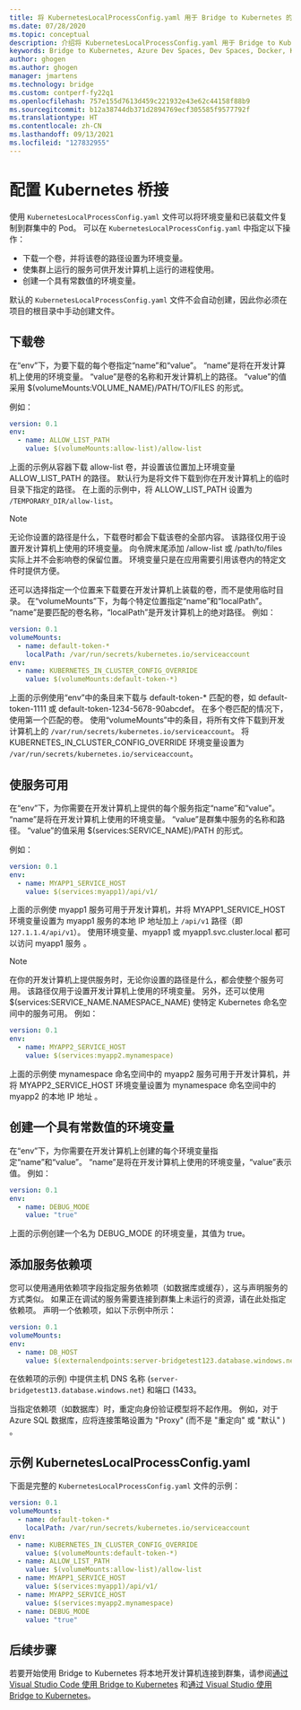 ```yaml
---
title: 将 KubernetesLocalProcessConfig.yaml 用于 Bridge to Kubernetes 的附加配置
ms.date: 07/28/2020
ms.topic: conceptual
description: 介绍将 KubernetesLocalProcessConfig.yaml 用于 Bridge to Kubernetes 的附加配置选项
keywords: Bridge to Kubernetes, Azure Dev Spaces, Dev Spaces, Docker, Kubernetes, Azure, 容器
author: ghogen
ms.author: ghogen
manager: jmartens
ms.technology: bridge
ms.custom: contperf-fy22q1
ms.openlocfilehash: 757e155d7613d459c221932e43e62c44158f88b9
ms.sourcegitcommit: b12a38744db371d2894769ecf305585f9577792f
ms.translationtype: HT
ms.contentlocale: zh-CN
ms.lasthandoff: 09/13/2021
ms.locfileid: "127832955"
---
```

# <a name="configure-bridge-to-kubernetes"></a>配置 Kubernetes 桥接

使用 `KubernetesLocalProcessConfig.yaml` 文件可以将环境变量和已装载文件复制到群集中的 Pod。 可以在 `KubernetesLocalProcessConfig.yaml` 中指定以下操作：

* 下载一个卷，并将该卷的路径设置为环境变量。
* 使集群上运行的服务可供开发计算机上运行的进程使用。
* 创建一个具有常数值的环境变量。

默认的 `KubernetesLocalProcessConfig.yaml` 文件不会自动创建，因此你必须在项目的根目录中手动创建文件。

## <a name="download-a-volume"></a>下载卷

在“env”下，为要下载的每个卷指定“name”和“value”。 “name”是将在开发计算机上使用的环境变量。 “value”是卷的名称和开发计算机上的路径。 “value”的值采用 $(volumeMounts:VOLUME_NAME)/PATH/TO/FILES 的形式。

例如：

```yaml
version: 0.1
env:
  - name: ALLOW_LIST_PATH
    value: $(volumeMounts:allow-list)/allow-list
```

上面的示例从容器下载 allow-list 卷，并设置该位置加上环境变量 ALLOW_LIST_PATH 的路径。 默认行为是将文件下载到你在开发计算机上的临时目录下指定的路径。 在上面的示例中，将 ALLOW_LIST_PATH 设置为 `/TEMPORARY_DIR/allow-list`。 

> [!NOTE]
> 无论你设置的路径是什么，下载卷时都会下载该卷的全部内容。 该路径仅用于设置开发计算机上使用的环境变量。 向令牌末尾添加 /allow-list 或 /path/to/files 实际上并不会影响卷的保留位置。 环境变量只是在应用需要引用该卷内的特定文件时提供方便。

还可以选择指定一个位置来下载要在开发计算机上装载的卷，而不是使用临时目录。 在“volumeMounts”下，为每个特定位置指定“name”和“localPath”。 “name”是要匹配的卷名称，“localPath”是开发计算机上的绝对路径。 例如：

```yaml
version: 0.1
volumeMounts:
  - name: default-token-*
    localPath: /var/run/secrets/kubernetes.io/serviceaccount
env:
  - name: KUBERNETES_IN_CLUSTER_CONFIG_OVERRIDE
    value: $(volumeMounts:default-token-*)
```

上面的示例使用“env”中的条目来下载与 default-token-\* 匹配的卷，如 default-token-1111  或 default-token-1234-5678-90abcdef。 在多个卷匹配的情况下，使用第一个匹配的卷。 使用“volumeMounts”中的条目，将所有文件下载到开发计算机上的 `/var/run/secrets/kubernetes.io/serviceaccount`。 将 KUBERNETES_IN_CLUSTER_CONFIG_OVERRIDE 环境变量设置为 `/var/run/secrets/kubernetes.io/serviceaccount`。

## <a name="make-a-service-available"></a>使服务可用

在“env”下，为你需要在开发计算机上提供的每个服务指定“name”和“value”。 “name”是将在开发计算机上使用的环境变量。 “value”是群集中服务的名称和路径。 “value”的值采用 $(services:SERVICE_NAME)/PATH 的形式。

例如：

```yaml
version: 0.1
env:
  - name: MYAPP1_SERVICE_HOST
    value: $(services:myapp1)/api/v1/
```

上面的示例使 myapp1 服务可用于开发计算机，并将 MYAPP1_SERVICE_HOST 环境变量设置为 myapp1 服务的本地 IP 地址加上 `/api/v1` 路径（即 `127.1.1.4/api/v1`）。 使用环境变量、myapp1 或 myapp1.svc.cluster.local 都可以访问 myapp1 服务 。

> [!NOTE]
> 在你的开发计算机上提供服务时，无论你设置的路径是什么，都会使整个服务可用。 该路径仅用于设置开发计算机上使用的环境变量。
另外，还可以使用 $(services:SERVICE_NAME.NAMESPACE_NAME) 使特定 Kubernetes 命名空间中的服务可用。 例如：

```yaml
version: 0.1
env:
  - name: MYAPP2_SERVICE_HOST
    value: $(services:myapp2.mynamespace)
```

上面的示例使 mynamespace 命名空间中的 myapp2 服务可用于开发计算机，并将 MYAPP2_SERVICE_HOST 环境变量设置为 mynamespace 命名空间中的 myapp2 的本地 IP 地址 。

## <a name="create-an-environment-variable-with-a-constant-value"></a>创建一个具有常数值的环境变量

在“env”下，为你需要在开发计算机上创建的每个环境变量指定“name”和“value”。 “name”是将在开发计算机上使用的环境变量，“value”表示值。 例如：

```yaml
version: 0.1
env:
  - name: DEBUG_MODE
    value: "true"
```

上面的示例创建一个名为 DEBUG_MODE 的环境变量，其值为 true。

## <a name="add-a-service-dependency"></a>添加服务依赖项

您可以使用通用依赖项字段指定服务依赖项（如数据库或缓存），这与声明服务的方式类似。 如果正在调试的服务需要连接到群集上未运行的资源，请在此处指定依赖项。 声明一个依赖项，如以下示例中所示：

```yaml
version: 0.1
volumeMounts:
env:
  - name: DB_HOST
    value: $(externalendpoints:server-bridgetest123.database.windows.net:1433)
```

在依赖项的示例) 中提供主机 DNS 名称 (`server-bridgetest13.database.windows.net`) 和端口 (1433。

当指定依赖项（如数据库）时，重定向身份验证模型将不起作用。 例如，对于 Azure SQL 数据库，应将连接策略设置为 "Proxy" (而不是 "重定向" 或 "默认" ) 。 

## <a name="example-kuberneteslocalprocessconfigyaml"></a>示例 KubernetesLocalProcessConfig.yaml

下面是完整的 `KubernetesLocalProcessConfig.yaml` 文件的示例：

```yaml
version: 0.1
volumeMounts:
  - name: default-token-*
    localPath: /var/run/secrets/kubernetes.io/serviceaccount
env:
  - name: KUBERNETES_IN_CLUSTER_CONFIG_OVERRIDE
    value: $(volumeMounts:default-token-*)
  - name: ALLOW_LIST_PATH
    value: $(volumeMounts:allow-list)/allow-list
  - name: MYAPP1_SERVICE_HOST
    value: $(services:myapp1)/api/v1/
  - name: MYAPP2_SERVICE_HOST
    value: $(services:myapp2.mynamespace)
  - name: DEBUG_MODE 
    value: "true"
```

## <a name="next-steps"></a>后续步骤

若要开始使用 Bridge to Kubernetes 将本地开发计算机连接到群集，请参阅[通过 Visual Studio Code 使用 Bridge to Kubernetes][bridge-to-kubernetes-vs-code] 和[通过 Visual Studio 使用 Bridge to Kubernetes][bridge-to-kubernetes-vs]。

[bridge-to-kubernetes-vs-code]: bridge-to-kubernetes-vs-code.md
[bridge-to-kubernetes-vs]: bridge-to-kubernetes-vs.md
